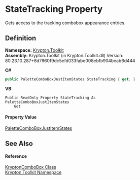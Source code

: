 # StateTracking Property


Gets access to the tracking combobox appearance entries.



## Definition
**Namespace:** <a href="79d2eac2-21f4-54ff-7552-b20c33c30600.md">Krypton.Toolkit</a>  
**Assembly:** Krypton.Toolkit (in Krypton.Toolkit.dll) Version: 80.23.10.287+8d7660f9dc5efd033fabe008ebfb904beab6d444

**C#**
``` C#
public PaletteComboBoxJustItemStates StateTracking { get; }
```
**VB**
``` VB
Public ReadOnly Property StateTracking As PaletteComboBoxJustItemStates
	Get
```



#### Property Value
<a href="b1c038b5-dfaa-8c28-0abe-ae25de48d9f9.md">PaletteComboBoxJustItemStates</a>

## See Also


#### Reference
<a href="6e3c34ba-a54b-38d7-c887-9815158b827f.md">KryptonComboBox Class</a>  
<a href="79d2eac2-21f4-54ff-7552-b20c33c30600.md">Krypton.Toolkit Namespace</a>  
